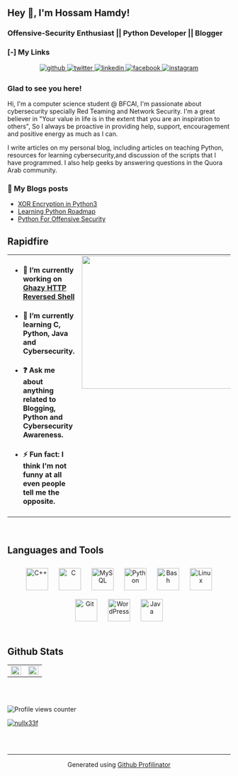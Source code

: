 
## Hey 👋, I'm Hossam Hamdy!  
### Offensive-Security Enthusiast  || Python Developer || Blogger



### [-] My Links  
<div align="center">
<a href="https://github.com/nullx33F" target="_blank">
<img src=https://img.shields.io/badge/github-%2324292e.svg?&style=for-the-badge&logo=github&logoColor=white alt=github style="margin-bottom: 5px;" />
</a>
<a href="https://twitter.com/nullx33F" target="_blank">
<img src=https://img.shields.io/badge/twitter-%2300acee.svg?&style=for-the-badge&logo=twitter&logoColor=white alt=twitter style="margin-bottom: 5px;" />
</a>
<a href="https://linkedin.com/in/nullx33F" target="_blank">
<img src=https://img.shields.io/badge/linkedin-%231E77B5.svg?&style=for-the-badge&logo=linkedin&logoColor=white alt=linkedin style="margin-bottom: 5px;" />
</a>
<a href="https://www.facebook.com/nullx33F" target="_blank">
<img src=https://img.shields.io/badge/facebook-%232E87FB.svg?&style=for-the-badge&logo=facebook&logoColor=white alt=facebook style="margin-bottom: 5px;" />
</a>
<a href="https://instagram.com/nullx33F" target="_blank">
<img src=https://img.shields.io/badge/instagram-%23000000.svg?&style=for-the-badge&logo=instagram&logoColor=white alt=instagram style="margin-bottom: 5px;" />
</a>  
</div>  
  



### Glad to see you here!  
Hi, I'm a computer science student @ BFCAI, I'm passionate about cybersecurity specially Red Teaming and Network Security.
I'm a great believer in "Your value in life is in the extent that you are an inspiration to others",
So I always be proactive in providing help, support, encouragement and positive energy as much as I can.

I write articles on my personal blog, including articles on teaching Python, resources for learning cybersecurity,and discussion of the scripts that I have programmed. I also help geeks by answering questions in the Quora Arab community.
<br/>  


### 📕 My Blogs posts
<!-- BLOG-POST-LIST:START -->
- [XOR Encryption in Python3](https://nullx33f.wordpress.com/2020/11/15/xor-encryption-in-python3/)
- [Learning Python Roadmap](https://nullx33f.wordpress.com/2020/10/15/python-for-general-purpose/)
- [Python For Offensive Security](https://nullx33f.wordpress.com/2020/10/07/resources-for-python-offensive-programming/)
<!-- BLOG-POST-LIST:END -->

## Rapidfire  
<table><tr><td valign="top" width="50%">

- #### 🔭 I’m currently working on [Ghazy HTTP Reversed Shell](https://github.com/nullx33F/Ghazy)  
  

- #### 🌱 I’m currently learning C, Python, Java and Cybersecurity.  
  

- #### ❓ Ask me about anything related to Blogging, Python and Cybersecurity Awareness.  
  

- #### ⚡ Fun fact: I think I'm not funny at all even people tell me the opposite.  


</td><td valign="top" width="50%">

<img src="https://media.giphy.com/media/USV0ym3bVWQJJmNu3N/giphy.gif" align="left" height="300" width="490" />  


</td></tr></table>  

<br/>  


## Languages and Tools  
<div align="center">  
<img style="margin: 10px" src="https://profilinator.rishav.dev/skills-assets/cplusplus-original.svg" alt="C++" height="50" />  
<img style="margin: 10px" src="https://profilinator.rishav.dev/skills-assets/c-original.svg" alt="C" height="50" />  
<img style="margin: 10px" src="https://profilinator.rishav.dev/skills-assets/mysql-original-wordmark.svg" alt="MySQL" height="50" />  
<img style="margin: 10px" src="https://profilinator.rishav.dev/skills-assets/python-original.svg" alt="Python" height="50" />  
<img style="margin: 10px" src="https://profilinator.rishav.dev/skills-assets/gnu_bash-icon.svg" alt="Bash" height="50" />  
<img style="margin: 10px" src="https://profilinator.rishav.dev/skills-assets/linux-original.svg" alt="Linux" height="50" />  
<img style="margin: 10px" src="https://profilinator.rishav.dev/skills-assets/git-scm-icon.svg" alt="Git" height="50" />  
<img style="margin: 10px" src="https://profilinator.rishav.dev/skills-assets/wordpress.png" alt="WordPress" height="50" />  
<img style="margin: 10px" src="https://profilinator.rishav.dev/skills-assets/java-original-wordmark.svg" alt="Java" height="50" />  
</div>  

<br/>  


## Github Stats  
<table><tr><td valign="top" width="50%">

<img src="https://github-readme-stats.vercel.app/api?username=nullx33F&show_icons=true&count_private=true&hide_border=true" align="left" style="width: 100%" />

</td><td valign="top" width="50%">

<img src="https://github-readme-stats.vercel.app/api/top-langs/?username=nullx33F&hide_border=true&layout=compact" align="left" style="width: 100%" />

</td></tr></table>  

<br/>  

  

<br/>  

![Profile views counter](https://komarev.com/ghpvc/?username=nullx33F&&style=flat-square)  <br/>
<p align="left"> <a href="https://twitter.com/nullx33f" target="blank"><img src="https://img.shields.io/twitter/follow/nullx33f?logo=twitter&style=for-the-badge" alt="nullx33f" /></a> </p>

<br/>  


<br />

----
<div align="center">Generated using <a href="https://profilinator.rishav.dev/" target="_blank">Github Profilinator</a></div>

